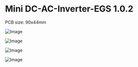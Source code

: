 # Mini DC-AC-Inverter-EGS 1.0.2

PCB size: 90x44mm


![Image](https://github.com/user-attachments/assets/20331ea1-7a58-49ea-aa7f-cef131126d85)

![Image](https://github.com/user-attachments/assets/dedba702-8661-4df3-a452-426bfcbb13c0)

![Image](https://github.com/user-attachments/assets/58c2127e-e7c9-4b72-88e6-60aaa5a2fe19)

![Image](https://github.com/user-attachments/assets/6626910b-c6be-43ce-befd-fb4dbefacb35)
